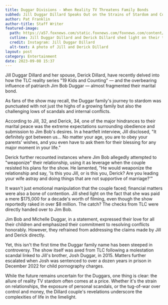 ```yaml
---
title: Duggar Divisions - When Reality TV Threatens Family Bonds
subhed: Jill Duggar Dillard Speaks Out on the Strains of Stardom and Control
author: Pat Franklin
author-title: Staff Writer
featured-image: 
  path: https://a57.foxnews.com/static.foxnews.com/foxnews.com/content/uploads/2023/09/720/405/Jill_Duggar_Derick_Dillard.jpg?ve=1&tl=1
  cutline: Jill Duggar Dillard and Derick Dillard shed light on their time with the reality show "19 Kids and Counting."
  credit: Instagram: Jill Duggar Dillard
  alt-text: A photo of Jill and Derick Dillard
layout: post
category: Entertainment
date: 2023-09-08 15:37
---
```


Jill Duggar Dillard and her spouse, Derick Dillard, have recently delved into how the TLC reality series "19 Kids and Counting" — and the overbearing influence of patriarch Jim Bob Duggar — almost fragmented their marital bond.

As fans of the show may recall, the Duggar family's journey to stardom was punctuated with not just the highs of a growing family but also the challenging lows of scandals and internal conflicts. 

According to Jill, 32, and Derick, 34, one of the major hindrances to their marital peace was the extreme expectations surrounding obedience and submission to Jim Bob's desires. In a heartfelt interview, Jill disclosed, "It definitely got between us... No matter your age, you are to obey your parents' wishes, and you even have to ask them for their blessing for any major moment in your life."

Derick further recounted instances where Jim Bob allegedly attempted to "weaponize" their relationship, using it as leverage when the couple resisted his plans for the show. He lamented, "He would weaponize the relationship and say, 'Is this you Jill, or is this you, Derick? Are you leading your wife astray and doing things that are not supportive of marriage?'"

It wasn't just emotional manipulation that the couple faced; financial matters were also a bone of contention. Jill shed light on the fact that she was paid a mere $175,000 for a decade's worth of filming, even though the show reportedly raked in over $8 million. The catch? The checks from TLC were directly handed over to Jim Bob.

Jim Bob and Michelle Duggar, in a statement, expressed their love for all their children and emphasized their commitment to resolving conflicts honorably. However, they refrained from addressing the claims made by Jill and Derick directly.

Yet, this isn't the first time the Duggar family name has been steeped in controversy. The show itself was axed from TLC following a molestation scandal linked to Jill's brother, Josh Duggar, in 2015. Matters further escalated when Josh was sentenced to over a dozen years in prison in December 2022 for child pornography charges.

While the future remains uncertain for the Duggars, one thing is clear: the allure of reality TV stardom often comes at a price. Whether it's the strain on relationships, the exposure of personal scandals, or the tug-of-war over control and money, the Dillard couple's revelations underscore the complexities of life in the limelight.
